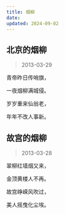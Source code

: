 ```yaml
---
title: 烟柳
date: 
updated: 2024-09-02
---
```


## 北京的烟柳 ##

> 2013-03-29

青帝昨日传哨旗，

一夜烟柳满城侵。

岁岁重来仙翁老，

年年不改人事新。

## 故宫的烟柳 ##

> 2013-03-28

翠柳红墙烟又来，

金顶黄楼人不再。

故宫峥嵘风吹过，

美人摇曳化尘埃。
